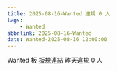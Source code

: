```yaml
---
title: 2025-08-16-Wanted 違規 0 人
tags:
    - Wanted
abbrlink: 2025-08-16-Wanted
date: Wanted-2025-08-16 12:00:00
---
```

Wanted 板 [板規連結](https://www.ptt.cc/bbs/Wanted/M.1608829773.A.D3B.html)
昨天違規 0 人

